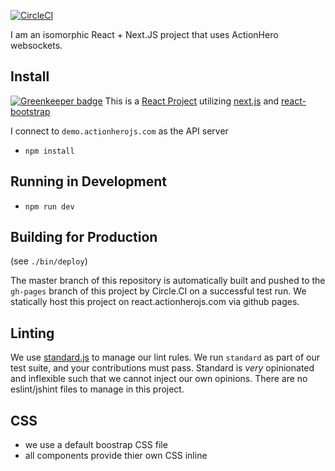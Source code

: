 [![CircleCI](https://circleci.com/gh/actionhero/actionhero-react-next-chat.svg?style=svg)](https://circleci.com/gh/actionhero/actionhero-react-next-chat)

I am an isomorphic React + Next.JS project that uses ActionHero websockets.

## Install

[![Greenkeeper badge](https://badges.greenkeeper.io/actionhero/actionhero-react-next-chat.svg)](https://greenkeeper.io/)
This is a [React Project](https://facebook.github.io/react/) utilizing [next.js](https://github.com/zeit/next.js/) and [react-bootstrap](https://react-bootstrap.github.io/)

I connect to `demo.actionherojs.com` as the API server

- `npm install`

## Running in Development
- `npm run dev`

## Building for Production

(see `./bin/deploy`)

The master branch of this repository is automatically built and pushed to the `gh-pages` branch of this project by Circle.CI on a successful test run.  We statically host this project on react.actionherojs.com via github pages.

## Linting

We use [standard.js](https://standardjs.com) to manage our lint rules.  We run `standard` as part of our test suite, and your contributions must pass.  Standard is *very* opinionated and inflexible such that we cannot inject our own opinions.  There are no eslint/jshint files to manage in this project.  

## CSS
- we use a default boostrap CSS file
- all components provide thier own CSS inline
